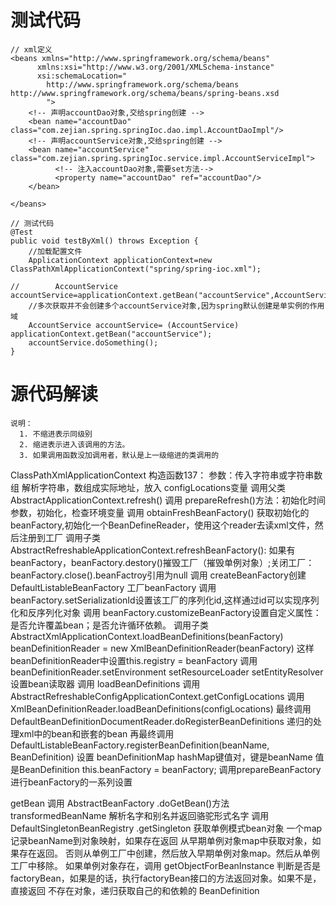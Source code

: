 # 测试代码

    // xml定义
    <beans xmlns="http://www.springframework.org/schema/beans"
          xmlns:xsi="http://www.w3.org/2001/XMLSchema-instance"
          xsi:schemaLocation="
            http://www.springframework.org/schema/beans http://www.springframework.org/schema/beans/spring-beans.xsd
            ">
        <!-- 声明accountDao对象,交给spring创建 -->
        <bean name="accountDao" class="com.zejian.spring.springIoc.dao.impl.AccountDaoImpl"/>
        <!-- 声明accountService对象,交给spring创建 -->
        <bean name="accountService" class="com.zejian.spring.springIoc.service.impl.AccountServiceImpl">
              <!-- 注入accountDao对象,需要set方法-->
              <property name="accountDao" ref="accountDao"/>
        </bean>

    </beans>

    // 测试代码
    @Test
    public void testByXml() throws Exception {
        //加载配置文件
        ApplicationContext applicationContext=new ClassPathXmlApplicationContext("spring/spring-ioc.xml");

    //        AccountService accountService=applicationContext.getBean("accountService",AccountService.class);
        //多次获取并不会创建多个accountService对象,因为spring默认创建是单实例的作用域
        AccountService accountService= (AccountService) applicationContext.getBean("accountService");
        accountService.doSomething();
    }

# 源代码解读

    说明：
      1. 不缩进表示同级别
      2. 缩进表示进入该调用的方法。
      3. 如果调用函数没加调用者，默认是上一级缩进的类调用的

ClassPathXmlApplicationContext 构造函数137：
  参数：传入字符串或字符串数组
  解析字符串，数组成实际地址，放入 configLocations变量
  调用父类 AbstractApplicationContext.refresh()
    调用 prepareRefresh()方法：初始化时间参数，初始化，检查环境变量
    调用 obtainFreshBeanFactory() 获取初始化的beanFactory,初始化一个BeanDefineReader，使用这个reader去读xml文件，然后注册到工厂
      调用子类 AbstractRefreshableApplicationContext.refreshBeanFactory():
        如果有 beanFactory，beanFactory.destory()摧毁工厂（摧毁单例对象）;关闭工厂：beanFactory.close().beanFactroy引用为null
        调用 createBeanFactory创建 DefaultListableBeanFactory 工厂beanFactory
        调用 beanFactory.setSerializationId设置该工厂的序列化id,这样通过id可以实现序列化和反序列化对象
        调用 beanFactory.customizeBeanFactory设置自定义属性：是否允许覆盖bean；是否允许循环依赖。
        调用子类 AbstractXmlApplicationContext.loadBeanDefinitions(beanFactory)
          beanDefinitionReader = new XmlBeanDefinitionReader(beanFactory) 这样beanDefinitionReader中设置this.registry = beanFactory
          调用 beanDefinitionReader.setEnvironment setResourceLoader setEntityResolver设置bean读取器
          调用 loadBeanDefinitions
            调用 AbstractRefreshableConfigApplicationContext.getConfigLocations
            调用 XmlBeanDefinitionReader.loadBeanDefinitions(configLocations)
              最终调用 DefaultBeanDefinitionDocumentReader.doRegisterBeanDefinitions 递归的处理xml中的bean和嵌套的bean
              再最终调用 DefaultListableBeanFactory.registerBeanDefinition(beanName, BeanDefinition) 设置 beanDefinitionMap hashMap键值对，键是beanName 值是BeanDefinition
        this.beanFactory = beanFactory;
    调用prepareBeanFactory进行beanFactory的一系列设置

getBean 调用 AbstractBeanFactory .doGetBean()方法
  transformedBeanName 解析名字和别名并返回骆驼形式名字
  调用 DefaultSingletonBeanRegistry .getSingleton 获取单例模式bean对象
    一个map记录beanName到对象映射，如果存在返回
    从早期单例对象map中获取对象，如果存在返回。
    否则从单例工厂中创建，然后放入早期单例对象map。然后从单例工厂中移除。
  如果单例对象存在，调用 getObjectForBeanInstance 
    判断是否是factoryBean，如果是的话，执行factoryBean接口的方法返回对象。如果不是，直接返回
  不存在对象，递归获取自己的和依赖的 BeanDefinition





